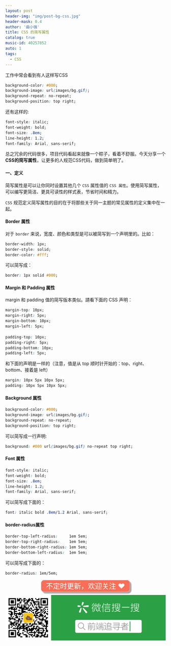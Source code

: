 ```yaml
---
layout: post
header-img: "img/post-bg-css.jpg"
header-mask: 0.4
author: '曲小强'
title: CSS 的简写属性
catalog: true
music-id: 40257852
auto: 1
tags: 
  - CSS
---
```


工作中常会看到有人这样写CSS
```css
background-color: #000;
background-image: url(images/bg.gif);
background-repeat: no-repeat;
background-position: top right;
```
还有这样的:
```css
font-style: italic;
font-weight: bold;
font-size: .8em;
line-height: 1.2;
font-family: Arial, sans-serif;
```
总之冗余的代码很多，项目代码看起来就像一个粽子，看着不舒服。今天分享一个**CSS的简写属性**，让更多的人规范CSS代码，做到简单明了。

#### 一、定义

简写属性是可以让你同时设置其他几个 `CSS` 属性值的 `CSS 属性`。使用简写属性，可以编写更简洁、更具可读性的样式表，节省时间和精力。

`CSS` 规范定义简写属性的目的在于将那些关于同一主题的常见属性的定义集中在一起。

#### Border 属性

对于 `border` 来说，宽度、颜色和类型是可以被简写到一个声明里的。比如：

```css
border-width: 1px;
border-style: solid;
border-color: #fff;
```
可以简写成：
```css
border: 1px solid #000;
```

#### Margin 和 Padding 属性
margin 和 padding 值的简写版本类似。請看下面的 CSS 声明：
```css
margin-top: 10px;
margin-right: 5px;
margin-bottom: 10px;
margin-left: 5px;

padding-top: 10px;
padding-right: 5px;
padding-bottom: 10px;
padding-left: 5px;
```
和下面的声明是一样的（注意，值是从 top 顺时针开始的：top、right、bottom、接着是 left）
```css
margin: 10px 5px 10px 5px;
padding: 10px 5px 10px 5px;
```
#### Background 属性

```css
background-color: #000;
background-image: url(images/bg.gif);
background-repeat: no-repeat;
background-position: top right;
```
可以简写成一行声明:
```css
background: #000 url(images/bg.gif) no-repeat top right;
```

#### Font 属性
```css
font-style: italic;
font-weight: bold;
font-size: .8em;
line-height: 1.2;
font-family: Arial, sans-serif;
```
可以简写成下面的：
```css
font: italic bold .8em/1.2 Arial, sans-serif;
```
#### border-radius属性
```css
border-top-left-radius:     1em 5em;
border-top-right-radius:    1em 5em;
border-bottom-right-radius: 1em 5em;
border-bottom-left-radius:  1em 5em;
```
可以简写成下面的：
```css
border-radius: 1em/5em;
```
<div style="text-align: center;"><span style="padding: 5px 15px;font-size: 22px;color: #fff;border: 1px solid #ccc;border-radius: 10px;background-color: rgb(249, 110, 87);box-shadow: rgb(165, 165, 165) 0.2em 0.2em 0.1em;">不定时更新，欢迎关注 ❤</span></div>


![](https://github.com/quhongqiang/quhongqiang.github.io/blob/master/img/_posts/17.png?raw=true)

